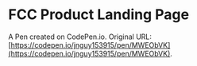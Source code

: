 # FCC Product Landing Page

A Pen created on CodePen.io. Original URL: [https://codepen.io/jnguy153915/pen/MWEObVK](https://codepen.io/jnguy153915/pen/MWEObVK).


